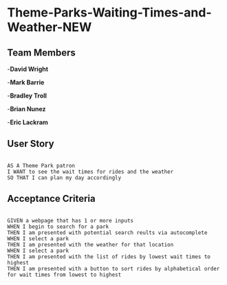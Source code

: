 # Theme-Parks-Waiting-Times-and-Weather-NEW


## Team Members
-**David Wright**

-**Mark Barrie**

-**Bradley Troll**

-**Brian Nunez**

-**Eric Lackram**

## User Story

```

AS A Theme Park patron
I WANT to see the wait times for rides and the weather
SO THAT I can plan my day accordingly
```

## Acceptance Criteria

```

GIVEN a webpage that has 1 or more inputs
WHEN I begin to search for a park
THEN I am presented with potential search reults via autocomplete
WHEN I select a park
THEN I am presented with the weather for that location
WHEN I select a park 
THEN I am presented with the list of rides by lowest wait times to highest
THEN I am presented with a button to sort rides by alphabetical order for wait times from lowest to highest


```
